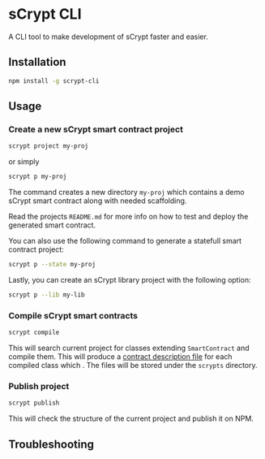 # sCrypt CLI

A CLI tool to make development of sCrypt faster and easier.

## Installation

```sh
npm install -g scrypt-cli
```

## Usage

### Create a new sCrypt smart contract project

```sh
scrypt project my-proj
```
 
 or simply

```sh
scrypt p my-proj
```

The command creates a new directory `my-proj` which contains a demo sCrypt smart contract along with needed scaffolding. 

Read the projects `README.md` for more info on how to test and deploy the generated smart contract.

You can also use the following command to generate a statefull smart contract project:

```sh
scrypt p --state my-proj
```

Lastly, you can create an sCrypt library project with the following option:

```sh
scrypt p --lib my-lib
```
### Compile sCrypt smart contracts

```sh
scrypt compile
```

This will search current project for classes extending `SmartContract` and compile them. This will produce a [contract description file](https://github.com/sCrypt-Inc/scryptlib#contract-description-file) for each compiled class which . The files will be stored under the `scrypts` directory.

### Publish project
```sh
scrypt publish
```

This will check the structure of the current project and publish it on NPM.


## Troubleshooting

